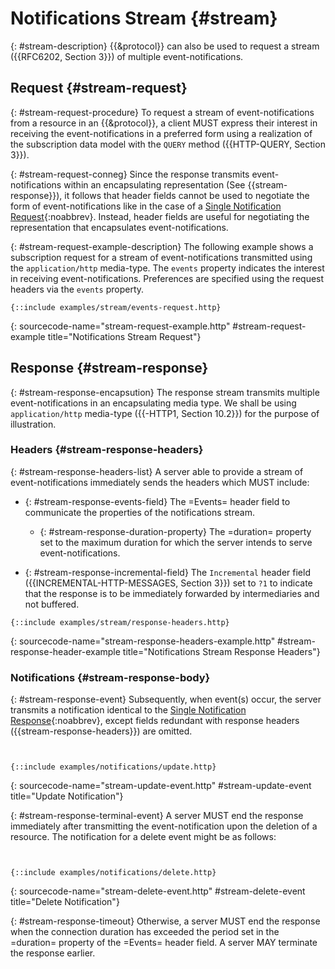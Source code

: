 # Notifications Stream {#stream}

{: #stream-description}
{{&protocol}} can also be used to request a stream ({{RFC6202, Section 3}}) of multiple event-notifications.

## Request {#stream-request}

{: #stream-request-procedure}
To request a stream of event-notifications from a resource in an {{&protocol}}, a client MUST express their interest in receiving the event-notifications in a preferred form using a realization of the subscription data model with the `QUERY` method ({{HTTP-QUERY, Section 3}}).

{: #stream-request-conneg}
Since the response transmits event-notifications within an encapsulating representation (See {{stream-response}}), it follows that header fields cannot be used to negotiate the form of event-notifications like in the case of a [Single Notification Request](#single-notification-request){:noabbrev}. Instead, header fields are useful for negotiating the representation that encapsulates event-notifications.

{: #stream-request-example-description}
The following example shows a subscription request for a stream of event-notifications transmitted using the `application/http` media-type. The `events` property indicates the interest in receiving event-notifications. Preferences are specified using the request headers via the `events` property.

~~~ http-message
{::include examples/stream/events-request.http}
~~~
{: sourcecode-name="stream-request-example.http" #stream-request-example title="Notifications Stream Request"}

## Response {#stream-response}

{: #stream-response-encapsution}
The response stream transmits multiple event-notifications in an encapsulating media type. We shall be using `application/http` media-type ({{-HTTP1, Section 10.2}}) for the purpose of illustration.

### Headers {#stream-response-headers}

{: #stream-response-headers-list}
A server able to provide a stream of event-notifications immediately sends the headers which MUST include:

+ {: #stream-response-events-field}
The =Events= header field to communicate the properties of the notifications stream.

    + {: #stream-response-duration-property}
    The =duration= property set to the maximum duration for which the server intends to serve event-notifications.

+ {: #stream-response-incremental-field}
The `Incremental` header field ({{INCREMENTAL-HTTP-MESSAGES, Section 3}}) set to `?1` to indicate that the response is to be immediately forwarded by intermediaries and not buffered.

~~~ http-message
{::include examples/stream/response-headers.http}
~~~
{: sourcecode-name="stream-response-headers-example.http" #stream-response-header-example title="Notifications Stream Response Headers"}

### Notifications {#stream-response-body}

{: #stream-response-event}
Subsequently, when event(s) occur, the server transmits a notification identical to the [Single Notification Response](#single-notification-response){:noabbrev}, except fields redundant with response headers ({{stream-response-headers}}) are omitted.

~~~ http-message


{::include examples/notifications/update.http}
~~~
{: sourcecode-name="stream-update-event.http" #stream-update-event title="Update Notification"}

{: #stream-response-terminal-event}
A server MUST end the response immediately after transmitting the event-notification upon the deletion of a resource. The notification for a delete event might be as follows:

~~~ http-message


{::include examples/notifications/delete.http}
~~~
{: sourcecode-name="stream-delete-event.http" #stream-delete-event title="Delete Notification"}

{: #stream-response-timeout}
Otherwise, a server MUST end the response when the connection duration has exceeded the period set in the =duration= property of the =Events= header field. A server MAY terminate the response earlier.
